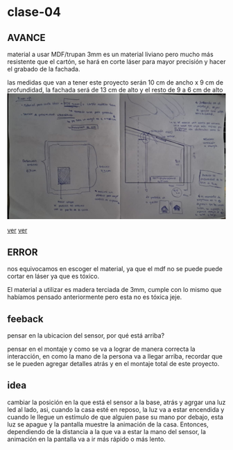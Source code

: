 # clase-04

## AVANCE

material a usar MDF/trupan 3mm es un material liviano pero mucho más resistente que el cartón, se hará en corte láser para mayor precisión y hacer el grabado de la fachada. 

las medidas que van a tener este proyecto serán 10 cm de ancho x 9 cm de profundidad, la fachada será de 13 cm de alto y el resto de 9 a 6 cm de alto ![ver imagen bocetos](./bitacora04.jpg)

[ver](planouu.pdf) [ver](cortelaser.ai) 


## ERROR 

nos equivocamos en escoger el material, ya que el mdf no se puede puede cortar en láser ya que es tóxico.

El material a utilizar es madera terciada de 3mm, cumple con lo mismo que habíamos pensado anteriormente pero esta no es tóxica jeje.

## feeback 

pensar en la ubicacion del sensor, por qué está arriba?

pensar en el montaje y como se va a lograr de manera correcta la interacción, en como la mano de la persona va a llegar arriba, recordar que se le pueden agregar detalles atrás y en el montaje total de este proyecto. 

## idea

cambiar la posición en la que está el sensor a la base, atrás y agrgar una luz led al lado, asi, cuando la casa esté en reposo, la luz va a estar encendida y cuando le llegue un estímulo de que alguien pase su mano por debajo, esta luz se apague y la pantalla muestre la animación de la casa. Entonces, dependiendo de la distancia a la que va a estar la mano del sensor, la animación en la pantalla va a ir más rápido o más lento. 

